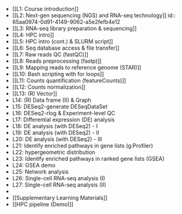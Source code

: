 - [[L1: Course introduction]]
- [[L2: Next-gen sequencing (NGS) and RNA-seq technology]]
  id:: 65aa0974-0d91-4149-9062-a5e2fefb4e12
- [[L3: RNA-seq library preparation & sequencing]]
- [[L4: HPC intro]]
- [[L5: HPC intro (cont.) & SLURM script]]
- [[L6: Seq database access & file transfer]]
- [[L7: Raw reads QC (fastQC)]]
- [[L8: Reads preprocessing (fastp)]]
- [[L9: Mapping reads to reference genome (STAR)]]
- [[L10: Bash scripting with for loops]]
- [[L11: Counts quantification (featureCounts)]]
- [[L12: Counts normalization]]
- [[L13: (R) Vector]]
- L14: (R) Data frame (II) & Graph
- L15: DESeq2-generate DESeqDataSet
- L16: DESeq2-rlog & Experiment-level QC
- L17: Differential expression (DE) analysis
- L18: DE analysis (with DESeq2) - I
- L19: DE analysis (with DESeq2) - II
- L20: DE analysis (with DESeq2) - III
- L21: Identify enriched pathways in gene lists (g:Profiler)
- L22: hypergeometric distribution
- L23: Identify enriched pathways in ranked gene lists
  (GSEA)
- L24: GSEA demo
- L25: Network analysis
- L26: Single-cell RNA-seq analysis (I)
- L27: Single-cell RNA-seq analysis (II)
-
- [[Supplementary Learning Materials]]
- [[HPC pipeline (Demo)]]